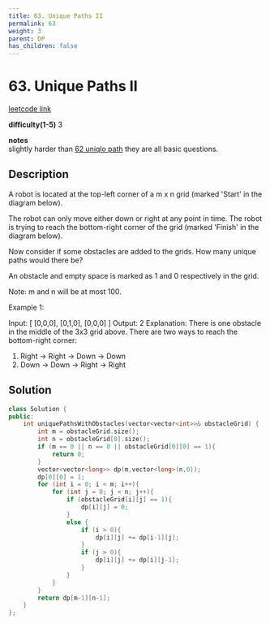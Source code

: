 ```yaml
---
title: 63. Unique Paths II
permalink: 63
weight: 3
parent: DP
has_children: false
---
```

# 63. Unique Paths II
[leetcode link](https://leetcode.com/problems/unique-paths-ii/)

**difficulty(1-5)** 
3

**notes**   
slightly harder than [62 uniqlo path](62)
they are all basic questions.

## Description
A robot is located at the top-left corner of a m x n grid (marked 'Start' in the diagram below).

The robot can only move either down or right at any point in time. The robot is trying to reach the bottom-right corner of the grid (marked 'Finish' in the diagram below).

Now consider if some obstacles are added to the grids. How many unique paths would there be?



An obstacle and empty space is marked as 1 and 0 respectively in the grid.

Note: m and n will be at most 100.

Example 1:

Input:
[
  [0,0,0],
  [0,1,0],
  [0,0,0]
]
Output: 2
Explanation:
There is one obstacle in the middle of the 3x3 grid above.
There are two ways to reach the bottom-right corner:
1. Right -> Right -> Down -> Down
2. Down -> Down -> Right -> Right

## Solution
```c++
class Solution {
public:
    int uniquePathsWithObstacles(vector<vector<int>>& obstacleGrid) {
        int m = obstacleGrid.size();
        int n = obstacleGrid[0].size();
        if (m == 0 || n == 0 || obstacleGrid[0][0] == 1){
            return 0;
        }
        vector<vector<long>> dp(m,vector<long>(n,0));
        dp[0][0] = 1;
        for (int i = 0; i < m; i++){
            for (int j = 0; j < n; j++){
                if (obstacleGrid[i][j] == 1){
                    dp[i][j] = 0;
                }
                else {
                    if (i > 0){
                        dp[i][j] += dp[i-1][j];
                    }                    
                    if (j > 0){
                        dp[i][j] += dp[i][j-1];
                    }
                }
            }
        }
        return dp[m-1][n-1];
    }
};
```



